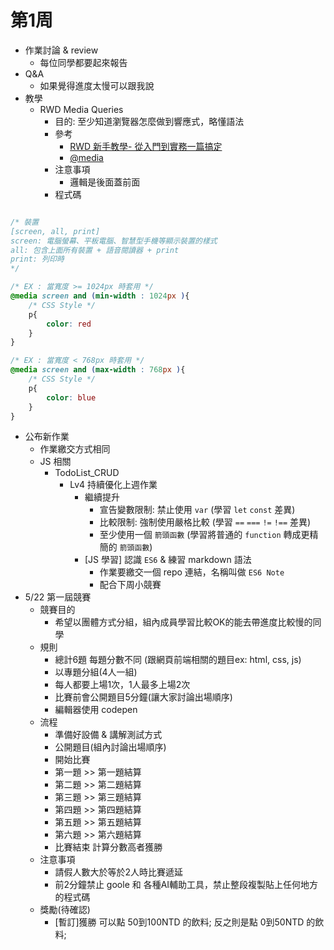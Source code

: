 # 第1周

- 作業討論 & review
  - 每位同學都要起來報告
- Q&A
  - 如果覺得進度太慢可以跟我說
- 教學
  - RWD Media Queries
    - 目的: 至少知道瀏覽器怎麼做到響應式，略懂語法
    - 參考
      - [RWD 新手教學- 從入門到實務一篇搞定](https://seanacnet.com/css/rwd-media-query/)
      - [@media](https://developer.mozilla.org/zh-CN/docs/Web/CSS/@media)
    - 注意事項
      - 邏輯是後面蓋前面
    - 程式碼
```css

/* 裝置
[screen, all, print]
screen: 電腦螢幕、平板電腦、智慧型手機等顯示裝置的樣式
all: 包含上面所有裝置 + 語音閱讀器 + print 
print: 列印時
*/

/* EX : 當寬度 >= 1024px 時套用 */
@media screen and (min-width : 1024px ){
    /* CSS Style */
    p{
        color: red
    }
}

/* EX : 當寬度 < 768px 時套用 */
@media screen and (max-width : 768px ){
    /* CSS Style */
    p{
        color: blue
    }
}
```
- 公布新作業
  - 作業繳交方式相同
  - JS 相關
    - TodoList_CRUD
      - Lv4 持續優化上週作業
        - 繼續提升
          - 宣告變數限制: 禁止使用 `var` (學習 `let` `const` 差異)
          - 比較限制: 強制使用嚴格比較 (學習 `==` `===` `!=` `!==` 差異)
          - 至少使用一個 `箭頭函數` (學習將普通的 `function` 轉成更精簡的 `箭頭函數`)
        - [JS 學習] 認識 `ES6` & 練習 markdown 語法
          - 作業要繳交一個 repo 連結，名稱叫做 `ES6 Note`
          - 配合下周小競賽
- 5/22 第一屆競賽
  - 競賽目的
    - 希望以團體方式分組，組內成員學習比較OK的能去帶進度比較慢的同學
  - 規則
    - 總計6題 每題分數不同 (跟網頁前端相關的題目ex: html, css, js)
    - 以專題分組(4人一組)
    - 每人都要上場1次，1人最多上場2次
    - 比賽前會公開題目5分鐘(讓大家討論出場順序)
    - 編輯器使用 codepen
  - 流程
    - 準備好設備 & 講解測試方式
    - 公開題目(組內討論出場順序)
    - 開始比賽
    - 第一題 >> 第一題結算
    - 第二題 >> 第二題結算
    - 第三題 >> 第三題結算
    - 第四題 >> 第四題結算
    - 第五題 >> 第五題結算
    - 第六題 >> 第六題結算
    - 比賽結束 計算分數高者獲勝
  - 注意事項 
    - 請假人數大於等於2人時比賽遞延
    - 前2分鐘禁止 goole 和 各種AI輔助工具，禁止整段複製貼上任何地方的程式碼
  - 獎勵(待確認)
    - [暫訂]獲勝 可以點 50到100NTD 的飲料; 反之則是點 0到50NTD 的飲料;
    
